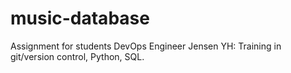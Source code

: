 # music-database
Assignment for students DevOps Engineer Jensen YH: Training in git/version control, Python, SQL.
